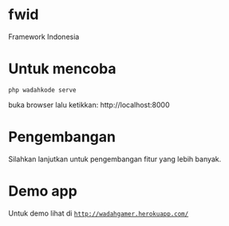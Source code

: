 # fwid
Framework Indonesia

# Untuk mencoba
    php wadahkode serve
    
buka browser lalu ketikkan: http://localhost:8000
    
# Pengembangan
Silahkan lanjutkan untuk pengembangan fitur yang lebih banyak.

# Demo app

Untuk demo lihat di <code>http://wadahgamer.herokuapp.com/</code>
